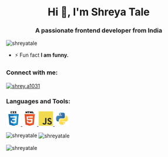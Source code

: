 <h1 align="center">Hi 👋, I'm Shreya Tale</h1>
<h3 align="center">A passionate frontend developer from India</h3>
<img align="right" width="400" src="https://cdn.dribbble.com/users/17707/screenshots/2413754/rrr.gif" alt="">
<p align="left"> <img src="https://komarev.com/ghpvc/?username=shreyatale&label=Profile%20views&color=0e75b6&style=flat" alt="shreyatale" /> </p>

- ⚡ Fun fact **I am funny.**

<h3 align="left">Connect with me:</h3>
<p align="left">
<a href="https://instagram.com/shrey.a1031" target="blank"><img align="center" src="https://raw.githubusercontent.com/rahuldkjain/github-profile-readme-generator/master/src/images/icons/Social/instagram.svg" alt="shrey.a1031" height="30" width="40" /></a>
</p>

<h3 align="left">Languages and Tools:</h3>
<p align="left"> <a href="https://www.w3schools.com/css/" target="_blank" rel="noreferrer"> <img src="https://raw.githubusercontent.com/devicons/devicon/master/icons/css3/css3-original-wordmark.svg" alt="css3" width="40" height="40"/> </a> <a href="https://www.w3.org/html/" target="_blank" rel="noreferrer"> <img src="https://raw.githubusercontent.com/devicons/devicon/master/icons/html5/html5-original-wordmark.svg" alt="html5" width="40" height="40"/> </a> <a href="https://developer.mozilla.org/en-US/docs/Web/JavaScript" target="_blank" rel="noreferrer"> <img src="https://raw.githubusercontent.com/devicons/devicon/master/icons/javascript/javascript-original.svg" alt="javascript" width="40" height="40"/> </a> <a href="https://www.python.org" target="_blank" rel="noreferrer"> <img src="https://raw.githubusercontent.com/devicons/devicon/master/icons/python/python-original.svg" alt="python" width="40" height="40"/> </a> </p>

<p><img align="left" src="https://github-readme-stats.vercel.app/api/top-langs?username=shreyatale&show_icons=true&locale=en&layout=compact" alt="shreyatale" /></p>

<p>&nbsp;<img align="center" src="https://github-readme-stats.vercel.app/api?username=shreyatale&show_icons=true&locale=en" alt="shreyatale" /></p>

<p><img align="center" src="https://github-readme-streak-stats.herokuapp.com/?user=shreyatale&" alt="shreyatale" /></p>

